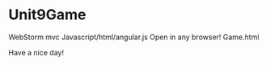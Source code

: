 # Unit9Game
WebStorm mvc Javascript/html/angular.js
Open in any browser! Game.html

Have a nice day! 

